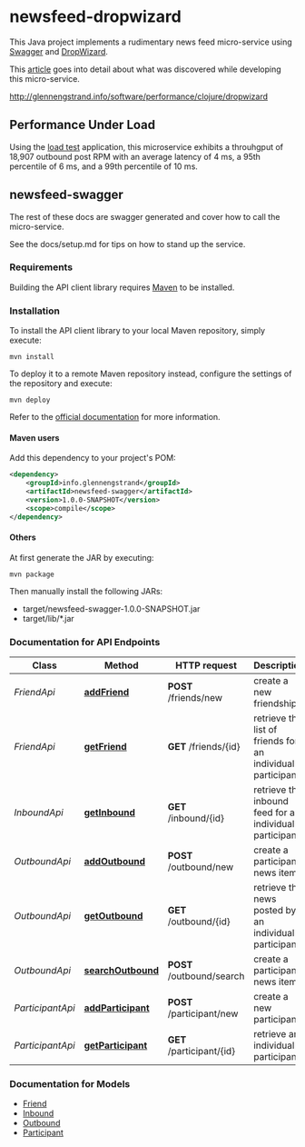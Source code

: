 # newsfeed-dropwizard

This Java project implements a rudimentary news feed micro-service using [Swagger](http://swagger.io/) and [DropWizard](http://www.dropwizard.io/1.0.5/docs/).

This [article](http://glennengstrand.info/media/dropwizard.pdf) goes into detail about what was discovered while developing this micro-service.

http://glennengstrand.info/software/performance/clojure/dropwizard

## Performance Under Load

Using the [load test](https://github.com/gengstrand/clojure-news-feed/tree/master/client/load) application, this microservice exhibits a throuhgput of 18,907 outbound post RPM with an average latency of 4 ms, a 95th percentile of 6 ms, and a 99th percentile of 10 ms.

## newsfeed-swagger

The rest of these docs are swagger generated and cover how to call the micro-service.

See the docs/setup.md for tips on how to stand up the service.

### Requirements

Building the API client library requires [Maven](https://maven.apache.org/) to be installed.

### Installation

To install the API client library to your local Maven repository, simply execute:

```shell
mvn install
```

To deploy it to a remote Maven repository instead, configure the settings of the repository and execute:

```shell
mvn deploy
```

Refer to the [official documentation](https://maven.apache.org/plugins/maven-deploy-plugin/usage.html) for more information.

#### Maven users

Add this dependency to your project's POM:

```xml
<dependency>
    <groupId>info.glennengstrand</groupId>
    <artifactId>newsfeed-swagger</artifactId>
    <version>1.0.0-SNAPSHOT</version>
    <scope>compile</scope>
</dependency>
```

#### Others

At first generate the JAR by executing:

    mvn package

Then manually install the following JARs:

* target/newsfeed-swagger-1.0.0-SNAPSHOT.jar
* target/lib/*.jar

### Documentation for API Endpoints

Class | Method | HTTP request | Description
------------ | ------------- | ------------- | -------------
*FriendApi* | [**addFriend**](docs/FriendApi.md#addFriend) | **POST** /friends/new | create a new friendship
*FriendApi* | [**getFriend**](docs/FriendApi.md#getFriend) | **GET** /friends/{id} | retrieve the list of friends for an individual participant
*InboundApi* | [**getInbound**](docs/InboundApi.md#getInbound) | **GET** /inbound/{id} | retrieve the inbound feed for an individual participant
*OutboundApi* | [**addOutbound**](docs/OutboundApi.md#addOutbound) | **POST** /outbound/new | create a participant news item
*OutboundApi* | [**getOutbound**](docs/OutboundApi.md#getOutbound) | **GET** /outbound/{id} | retrieve the news posted by an individual participant
*OutboundApi* | [**searchOutbound**](docs/OutboundApi.md#searchOutbound) | **POST** /outbound/search | create a participant news item
*ParticipantApi* | [**addParticipant**](docs/ParticipantApi.md#addParticipant) | **POST** /participant/new | create a new participant
*ParticipantApi* | [**getParticipant**](docs/ParticipantApi.md#getParticipant) | **GET** /participant/{id} | retrieve an individual participant


### Documentation for Models

 - [Friend](docs/Friend.md)
 - [Inbound](docs/Inbound.md)
 - [Outbound](docs/Outbound.md)
 - [Participant](docs/Participant.md)


